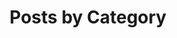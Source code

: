 ---
title: "Posts by Category"
layout: tags
permalink: /tags/
author_profile: true
sidebar_main: true
sidebar:
  nav: "sidebar-category"
---